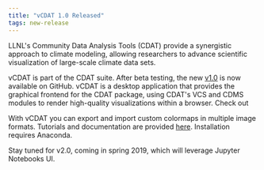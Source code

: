 ```yaml
---
title: "vCDAT 1.0 Released"
tags: new-release
---
```


LLNL's Community Data Analysis Tools (CDAT) provide a synergistic approach to climate modeling, allowing researchers to advance scientific visualization of large-scale climate data sets.

vCDAT is part of the CDAT suite. After beta testing, the new [v1.0](https://github.com/CDAT/vcdat/releases/tag/1.0.0) is now available on GitHub. vCDAT is a desktop application that provides the graphical frontend for the CDAT package, using CDAT's VCS and CDMS modules to render high-quality visualizations within a browser. Check out 

With vCDAT you can export and import custom colormaps in multiple image formats. Tutorials and documentation are provided [here](https://cdat.github.io/vcdat/docs/html/user_install.html). Installation requires Anaconda.

Stay tuned for v2.0, coming in spring 2019, which will leverage Jupyter Notebooks UI.
